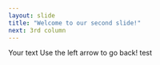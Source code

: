 ```yaml
---
layout: slide
title: "Welcome to our second slide!"
next: 3rd column
---
```

Your text
Use the left arrow to go back!
test
